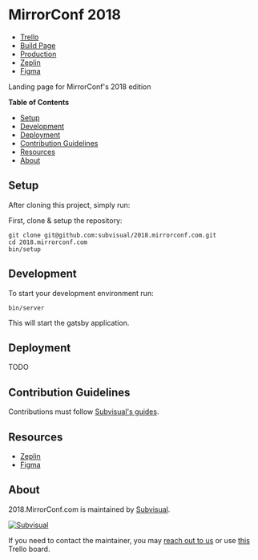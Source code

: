 [trello]: https://trello.com/b/f320dHDQ/mc-website-2018
[build-page]: https://semaphore.com/whatever
[production]: https://mirrorconf.com
[zeplin]: https://zpl.io/2po19DJ
[figma]: https://www.figma.com/file/RrEqg1RNfW5KhMQJ9LjMUStO/Mirror-Website

MirrorConf 2018
============

* [Trello][trello]
* [Build Page][build-page]
* [Production][production]
* [Zeplin][zeplin]
* [Figma][figma]

Landing page for MirrorConf's 2018 edition

**Table of Contents**

* [Setup](#setup)
* [Development](#development)
* [Deployment](#deployment)
* [Contribution Guidelines](#contribution-guidelines)
* [Resources](#resources)
* [About](#about)

Setup
-----

After cloning this project, simply run:

First, clone & setup the repository:

```
git clone git@github.com:subvisual/2018.mirrorconf.com.git
cd 2018.mirrorconf.com
bin/setup
```

Development
-----------

To start your development environment run:

```
bin/server
```

This will start the gatsby application.

Deployment
----------

TODO

Contribution Guidelines
-----------------------

Contributions must follow [Subvisual's guides](https://github.com/subvisual/guides).

Resources
---------

* [Zeplin][zeplin]
* [Figma][figma]

About
-----

2018.MirrorConf.com is maintained by [Subvisual](http://subvisual.co).

[![Subvisual](https://raw.githubusercontent.com/subvisual/guides/master/github/templates/subvisual_logo_with_name.png)](http://subvisual.co)

If you need to contact the maintainer, you may <a href="mailto:contact@subvisual.co">reach out to us</a> or use [this](https://trello.com/b/svB6ZSce/areas-of-responsability-dris) Trello board.
